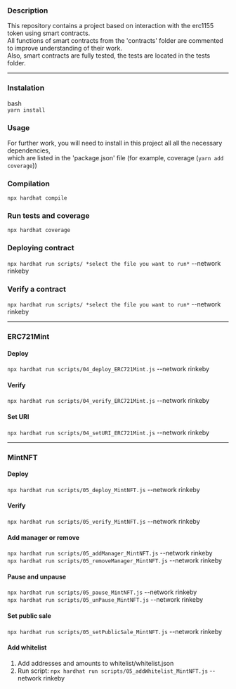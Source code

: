 ### Description

This repository contains a project based on interaction with the erc1155 token using smart contracts.  
All functions of smart contracts from the 'contracts' folder are commented to improve understanding of their work.  
Also, smart contracts are fully tested, the tests are located in the tests folder. 

***

### Instalation

bash  
```yarn install```

### Usage

For further work, you will need to install in this project all all the necessary dependencies,  
which are listed in the 'package.json' file (for example, coverage (```yarn add coverage```))

### Compilation

```npx hardhat compile```

### Run tests and coverage 

```npx hardhat coverage```

### Deploying contract

```npx hardhat run scripts/ *select the file you want to run*``` 
--network rinkeby

### Verify a contract

```npx hardhat run scripts/ *select the file you want to run*``` 
--network rinkeby

***

### ERC721Mint
#### Deploy
```npx hardhat run scripts/04_deploy_ERC721Mint.js``` --network rinkeby

#### Verify
```npx hardhat run scripts/04_verify_ERC721Mint.js``` --network rinkeby

#### Set URI
```npx hardhat run scripts/04_setURI_ERC721Mint.js``` --network rinkeby

***

### MintNFT
#### Deploy
```npx hardhat run scripts/05_deploy_MintNFT.js``` --network rinkeby

#### Verify
```npx hardhat run scripts/05_verify_MintNFT.js``` --network rinkeby

#### Add manager or remove
```npx hardhat run scripts/05_addManager_MintNFT.js``` --network rinkeby  
```npx hardhat run scripts/05_removeManager_MintNFT.js``` --network rinkeby

#### Pause and unpause
```npx hardhat run scripts/05_pause_MintNFT.js``` --network rinkeby  
```npx hardhat run scripts/05_unPause_MintNFT.js``` --network rinkeby

#### Set public sale
```npx hardhat run scripts/05_setPublicSale_MintNFT.js``` --network rinkeby

#### Add whitelist
1. Add addresses and amounts to whitelist/whitelist.json
2. Run script:
```npx hardhat run scripts/05_addWhitelist_MintNFT.js``` --network rinkeby